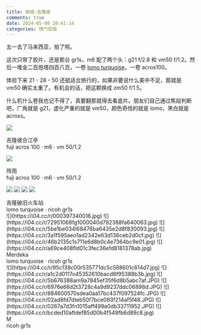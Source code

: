 ```yaml
---
title: 槟城-吉隆坡
comments: true
date: 2024-05-08 20:41:14
categories: 快门狂按
---
```

五一去了马来西亚，拍了照。

这次只带了胶片，还是那台 gr1s，m6 配了两个头：g21 f/2.8 和 vm50 f/1.2。然后一堆金二百炮塔四百八百，一卷 [lomo turquoise](https://since.cam/lomoturquoise/)，一卷 acros100。

体验下来 21 - 28 - 50 还挺适合旅行的，如果非要说什么美中不足，那就是 vm50 确实太重了。有机会的话，把这颗换成 zm50 f/1.5。

什么机什么卷我也记不得了，真要翻那就得去看底片。朋友们自己通过焦段判断吧，广角就是 g21，虚化严重的就是 vm50，颜色奇怪的就是 lomo，黑白就是 across。

![](https://i04.cc/r/94e105078h43be1ce00dfa54522c9056.jpg)
<div class='alt'>吉隆坡合江亭</br>fuji acros 100 · m6 · vm 50/1.2</div>

![](https://i04.cc/r/0d9ec30cdu3a5b123f81300a510a95f6.jpg)
<div class='alt'>阵雨</br>fuji acros 100 · m6 · vm 50/1.2</div>

![](https://i04.cc/r/545d2ecb8uc27c8649af0102a374ae36.jpg)
![](https://i04.cc/r/e7b02629dld8d58669f0367b8422b25d.jpg)
![](https://i04.cc/r/04248d9a8t7306aa77931fcbae7b682f.jpg)
![](https://i04.cc/r/000086520004%203.jpg)
<div class='alt'>吉隆破旧火车站</br>lomo turquoise · ricoh gr1s</div>
![](https://i04.cc/r/000397340016.jpg)
![](https://i04.cc/r/72951068fg1000040d792388fa640063.jpg)
![](https://i04.cc/r/5be1be034l68476ba6435e2d8f830093.jpg)
![](https://i04.cc/r/3a1f595aeo1ad2342e63d136ceb2d0cf.jpg)
![](https://i04.cc/r/46b2135c1s711e6d8b0c4e7364bc9e01.jpg)
![](https://i04.cc/r/a69ce408fld01c3fec36efd8181378ab.jpg)
<div class='alt'>Merdeka</br>lomo turquoise · ricoh gr1s</div>
![](https://i04.cc/r/95c138c00r535771dc5c588601c614d7.jpg)
![](https://i04.cc/r/a1c2d0117o45352610bacd8f95388b3b.jpg)
![](https://i04.cc/r/5b676388am9a7845ef35f6d8b5abc7af.JPG)
![](https://i04.cc/r/6976e66d2t3728c4a9d9237ddc06898d.JPG)
![](https://i04.cc/r/884600570sdea0aa17bc437f097524fc.JPG)
![](https://i04.cc/r/02ad8fd7dteb50f7bce083f214af5f48.JPG)
![](https://i04.cc/r/0267a7d3fn1015aff499a0db33711952.JPG)
![](https://i04.cc/r/bcded10aftdef85d00b4f549fb6d89c8.jpg)
<div class='alt'>M</br>ricoh gr1s</div>
